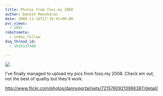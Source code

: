 ```yaml
---
title: Photos from foss.my 2008
author: Danesh Manoharan
date: 2008-11-16T17:19:41+00:00
pvc_views:
  - 2891
robotsmeta:
  - index,follow
dsq_thread_id:
  - 1016337488

---
```

![](http://farm4.static.flickr.com/3021/3034574401_7a5a7efa72.jpg)

I've finally managed to upload my pics from foss.my 2008. Check em out, not the best of quality but they'll work.

<http://www.flickr.com/photos/dannyportal/sets/72157609213966387/detail/>

 [1]: http://www.flickr.com/photos/dannyportal/3034574401/ "09112008050 by Danesh Manoharan, on Flickr"